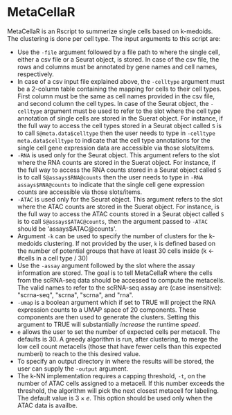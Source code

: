# MetaCellaR
MetaCellaR is an Rscript to summerize single cells based on k-medoids. The clustering is done per cell type.
The input arguments to this script are:
- Use the `-file` argument followed by a file path to where the single cell, either a csv file or a Seurat object, is stored. In case of the csv file, the rows and columns must be annotated by gene names and cell names, respectively.
- In case of a csv input file explained above, the `-celltype` argument must be a 2-column table containing the mapping for cells to their cell types. First column must be the same as cell names provided in the csv file, and second column the cell types. In case of the Seurat object, the `-celltype` argument must be used to refer to the slot where the cell type annotation of single cells are stored in the Suerat object. For instance, if the full way to access the cell types stored in a Seurat object called `S` is to call `S@meta.data$celltype` then the user needs to type in `-celltype meta.data$celltype` to indicate that the cell type annotations for the single cell gene expression data are accessible via those slots/items.
- `-RNA` is used only for the Seurat object. This argument refers to the slot where the RNA counts are stored in the Suerat object. For instance, if the full way to access the RNA counts stored in a Seurat object called `S` is to call `S@assays$RNA@counts` then the user needs to type in `-RNA assays$RNA@counts` to indicate that the single cell gene expression counts are accessible via those slots/items.
- `-ATAC` is used only for the Seurat object. This argument refers to the slot where the ATAC counts are stored in the Suerat object. For instance, is the full way to access the ATAC counts stored in a Seurat object called `S` is to call `S@assays$ATAC@counts`, then the argument passed to `-ATAC` should be 'assays$ATAC@counts'.
- Argument `-k` can be used to specify the number of clusters for the k-medoids clustering. If not provided by the user, `k` is defined based on the number of potential groups that have at least 30 cells inside (k <- #cells in a cell type / 30)
- Use the `-assay` argument followed by the slot where the assay information are stored. The goal is to tell MetaCellaR where the cells from the scRNA-seq data should be accessed to compute the metacells. The valid names to refer to the scRNA-seq assay are (case insensitive): "scrna-seq", "scrna", "scrna", and "rna".
- `-umap` is a boolean argument which if set to TRUE will project the RNA expression counts to a UMAP space of 20 components. These components are then used to generate the clusters. Setting this argument to TRUE will substantially *increase* the runtime *speed*.
- `e` allows the user to set the number of expected cells per metacell. The defaults is 30. A greedy algorithm is run, after clustering, to merge the low cell count metacells (those that have fewer cells than this expected numberi) to reach to the this desired value.
- To specify an output directory in where the results will be stored, the user can supply the `-output` argument.
- The k-NN implementation requires a capping threshold, `-t`, on the number of ATAC cells assigned to a metacell. If this number exceeds the threshold, the algorithm will pick the next closest metacell for labeling. The default value is $3 \times e$. This option should be used only when the ATAC data is availbe.
